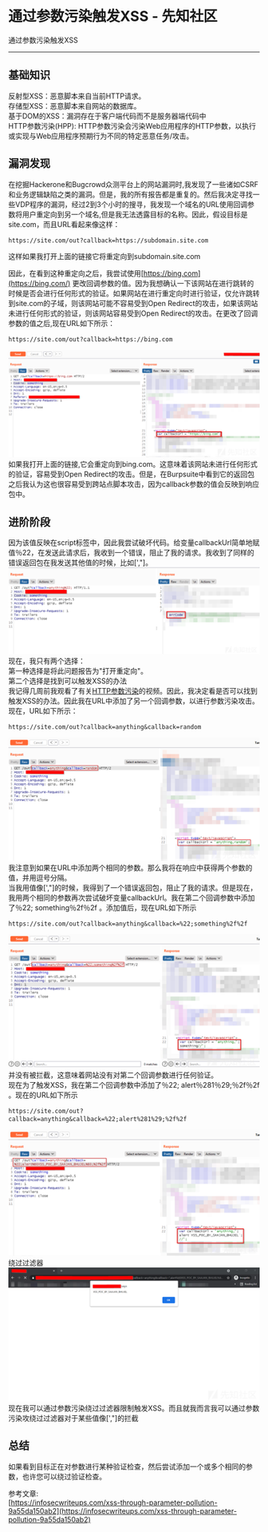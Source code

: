 

# 通过参数污染触发XSS - 先知社区

通过参数污染触发XSS

- - -

## **基础知识**

反射型XSS：恶意脚本来自当前HTTP请求。  
存储型XSS：恶意脚本来自网站的数据库。  
基于DOM的XSS：漏洞存在于客户端代码而不是服务器端代码中  
HTTP参数污染(HPP): HTTP参数污染会污染Web应用程序的HTTP参数，以执行或实现与Web应用程序预期行为不同的特定恶意任务/攻击。

## **漏洞发现**

在挖掘Hackerone和Bugcrowd众测平台上的网站漏洞时,我发现了一些诸如CSRF和业务逻辑缺陷之类的漏洞。但是，我的所有报告都是重复的。然后我决定寻找一些VDP程序的漏洞，经过2到3个小时的搜寻，我发现一个域名的URL使用回调参数将用户重定向到另一个域名,但是我无法透露目标的名称。因此，假设目标是site.com，而且URL看起来像这样：

```plain
https://site.com/out?callback=https://subdomain.site.com
```

这样如果我打开上面的链接它将重定向到subdomain.site.com

因此，在看到这种重定向之后，我尝试使用[https://bing.com](https://bing.com/) 更改回调参数的值。因为我想确认一下该网站在进行跳转的时候是否会进行任何形式的验证。如果网站在进行重定向时进行验证，仅允许跳转到site.com的子域，则该网站可能不容易受到Open Redirect的攻击，如果该网站未进行任何形式的验证，则该网站容易受到Open Redirect的攻击。在更改了回调参数的值之后,现在URL如下所示：

```plain
https://site.com/out?callback=https://bing.com
```

[![](assets/1698897104-4ec972b16b6fec84fd6fd248c30003d5.png)](https://xzfile.aliyuncs.com/media/upload/picture/20210510164244-b08dccea-b16b-1.png)  
如果我打开上面的链接,它会重定向到bing.com。这意味着该网站未进行任何形式的验证，容易受到Open Redirect的攻击。但是，在Burpsuite中看到它的返回包之后我认为这也很容易受到跨站点脚本攻击，因为callback参数的值会反映到响应包中。

## **进阶阶段**

因为该值反映在script标签中，因此我尝试破坏代码。给变量callbackUrl简单地赋值％22，在发送此请求后，我收到一个错误，阻止了我的请求。我收到了同样的错误返回包在我发送其他值的时候，比如\[',"\]。  
[![](assets/1698897104-adbef7cc7924fb6100347a1f320457ef.png)](https://xzfile.aliyuncs.com/media/upload/picture/20210510165134-ec7283f8-b16c-1.png)  
现在，我只有两个选择：  
第一种选择是将此问题报告为"打开重定向"。  
第二个选择是找到可以触发XSS的办法  
我记得几周前我观看了有关[HTTP参数污染](https://www.youtube.com/watch?v=QVZBl8yxVX0 "HTTP参数污染")的视频。因此，我决定看是否可以找到触发XSS的办法。因此我在URL中添加了另一个回调参数，以进行参数污染攻击。现在，URL如下所示：

```plain
https://site.com/out?callback=anything&callback=random
```

[![](assets/1698897104-6b6850ff5639c2de6caa128ee839a81a.png)](https://xzfile.aliyuncs.com/media/upload/picture/20210510165558-89dd9772-b16d-1.png)  
我注意到如果在URL中添加两个相同的参数。那么我将在响应中获得两个参数的值，并用逗号分隔。  
当我用值像\[',"\]的时候，我得到了一个错误返回包，阻止了我的请求。但是现在，我用两个相同的参数再次尝试破坏变量callbackUrl。我在第二个回调参数中添加了％22; something％2f％2f 。添加值后，现在URL如下所示

```plain
https://site.com/out?callback=anything&callback=%22;something%2f%2f
```

[![](assets/1698897104-3b030e01c479238c2bda916a0bd684e3.png)](https://xzfile.aliyuncs.com/media/upload/picture/20210510165919-013cb7b2-b16e-1.png)  
并没有被拦截，这意味着网站没有对第二个回调参数进行任何验证。  
现在为了触发XSS，我在第二个回调参数中添加了％22; alert％281％29;％2f％2f 。现在的URL如下所示

```plain
https://site.com/out?callback=anything&callback=%22;alert%281%29;%2f%2f
```

[![](assets/1698897104-337563e81409850f15c0f5ea0ae061ad.png)](https://xzfile.aliyuncs.com/media/upload/picture/20210510170133-51689aa8-b16e-1.png)  
绕过过滤器  
[![](assets/1698897104-5d9d230102ada78d4c92d9446817f6e9.png)](https://xzfile.aliyuncs.com/media/upload/picture/20210510170212-685e0126-b16e-1.png)  
现在我可以通过参数污染绕过过滤器限制触发XSS。而且就我而言我可以通过参数污染攻绕过过滤器对于某些值像\[',"\]的拦截

## **总结**

如果看到目标正在对参数进行某种验证检查，然后尝试添加一个或多个相同的参数，也许您可以绕过验证检查。

参考文章:  
[https://infosecwriteups.com/xss-through-parameter-pollution-9a55da150ab2](https://infosecwriteups.com/xss-through-parameter-pollution-9a55da150ab2)
